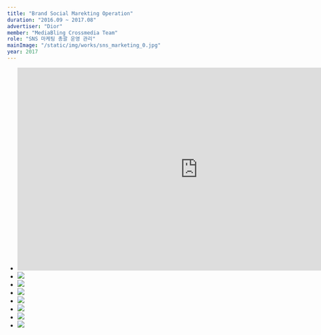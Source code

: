 ```yaml
---
title: "Brand Social Marekting Operation"
duration: "2016.09 ~ 2017.08"
advertiser: "Dior"
member: "MediaBling Crossmedia Team"
role: "SNS 마케팅 총괄 운영 관리"
mainImage: "/static/img/works/sns_marketing_0.jpg"
year: 2017
---
```


<div class="img-container text-center mt-5">
  <ul>
    <li>
      <iframe
        width="840"
        height="473"
        src="https://www.youtube.com/embed/4KtF5YOUyUA"
        frameborder="0"
        allow="accelerometer; autoplay; encrypted-media; gyroscope; picture-in-picture"
        allowfullscreen
      ></iframe>
    </li>
    <li><img src="/static/img/works/sns_marketing_1.jpg" /></li>
    <li><img src="/static/img/works/sns_marketing_2.jpg" /></li>
    <li><img src="/static/img/works/sns_marketing_3.jpg" /></li>
    <li><img src="/static/img/works/sns_marketing_4.jpg" /></li>
    <li><img src="/static/img/works/sns_marketing_5.jpg" /></li>
    <li><img src="/static/img/works/sns_marketing_6.jpg" /></li>
    <li><img src="/static/img/works/sns_marketing_7.jpg" /></li>
  </ul>
</div>
